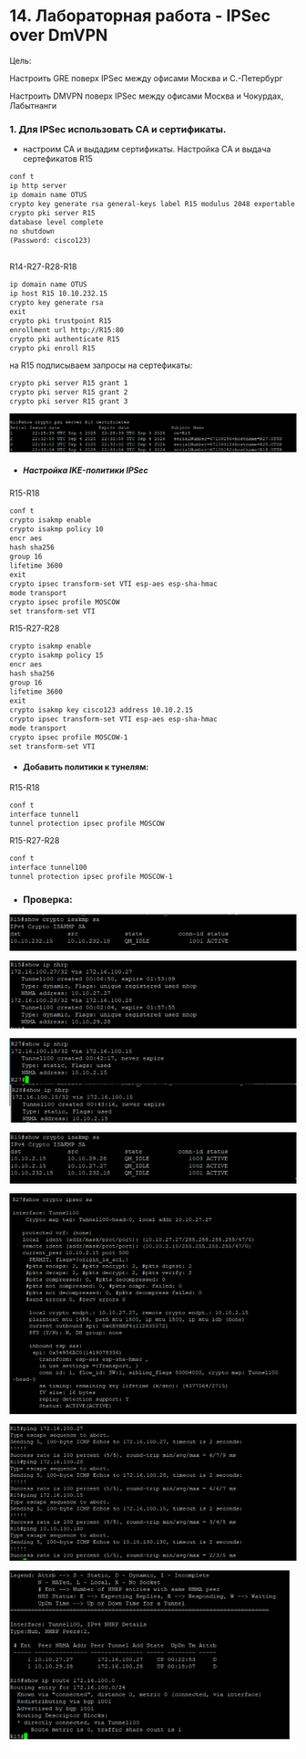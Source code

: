 
# 14. Лабораторная работа - IPSec over DmVPN

Цель:

Настроить GRE поверх IPSec между офисами Москва и С.-Петербург

Настроить DMVPN поверх IPSec между офисами Москва и Чокурдах, Лабытнанги


### 1.  Для IPSec использовать CA и сертификаты.
-  настроим СА и выдадим сертификаты.
Настройка СA и выдача сертефикатов
R15
```
conf t
ip http server
ip domain name OTUS
crypto key generate rsa general-keys label R15 modulus 2048 exportable
crypto pki server R15
database level complete
no shutdown 
(Password: cisco123)


```
R14-R27-R28-R18

```
ip domain name OTUS
ip host R15 10.10.232.15
crypto key generate rsa
exit
crypto pki trustpoint R15
enrollment url http://R15:80
crypto pki authenticate R15
crypto pki enroll R15
```
на R15 подписываем запросы на сертефикаты:

```
crypto pki server R15 grant 1
crypto pki server R15 grant 2
crypto pki server R15 grant 3

```

![cert](scrn/cert.png)



- ##### Настройка IKE-политики IPSec
R15-R18
```
conf t
crypto isakmp enable
crypto isakmp policy 10
encr aes
hash sha256
group 16
lifetime 3600
exit
crypto ipsec transform-set VTI esp-aes esp-sha-hmac
mode transport
crypto ipsec profile MOSCOW
set transform-set VTI
```
R15-R27-R28
```
crypto isakmp enable
crypto isakmp policy 15
encr aes
hash sha256
group 16
lifetime 3600
exit
crypto isakmp key cisco123 address 10.10.2.15
crypto ipsec transform-set VTI esp-aes esp-sha-hmac
mode transport
crypto ipsec profile MOSCOW-1
set transform-set VTI
```

- ####  Добавить политики к тунелям:
R15-R18

```
conf t
interface tunnel1
tunnel protection ipsec profile MOSCOW
```
R15-R27-R28
```
conf t
interface tunnel100
tunnel protection ipsec profile MOSCOW-1
```
- ###  Проверка:

![R15](scrn/R15gre.png)

![R15](scrn/R15nhrp.png)

![R15](scrn/R27-28nhrp.png)

![R15](scrn/R15sh.png)

![R27](scrn/R27sh.png)

![R15ping](scrn/R15ping.png)

![R15DMVPN](scrn/R15DMVPN.png)